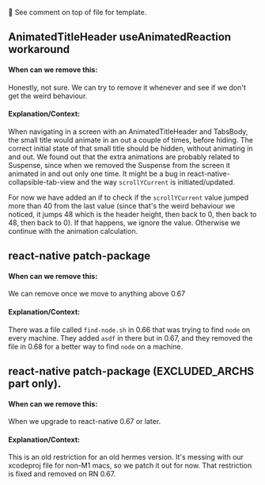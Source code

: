 <!-- Template

## Title

#### When can we remove this:

Tell us when we can remove this hack.

#### Explanation/Context:

Explain why the hack was added.

-->

👀 See comment on top of file for template.

## AnimatedTitleHeader useAnimatedReaction workaround

#### When can we remove this:

Honestly, not sure. We can try to remove it whenever and see if we don't get the weird behaviour.

#### Explanation/Context:

When navigating in a screen with an AnimatedTitleHeader and TabsBody, the small title would animate in an out a couple of times, before hiding. The correct initial state of that small title should be hidden, without animating in and out. We found out that the extra animations are probably related to Suspense, since when we removed the Suspense from the screen it animated in and out only one time. It might be a bug in react-native-collapsible-tab-view and the way `scrollYCurrent` is initiated/updated.

For now we have added an if to check if the `scrollYCurrent` value jumped more than 40 from the last value (since that's the weird behaviour we noticed, it jumps 48 which is the header height, then back to 0, then back to 48, then back to 0). If that happens, we ignore the value. Otherwise we continue with the animation calculation.

## react-native patch-package

#### When can we remove this:

We can remove once we move to anything above 0.67

#### Explanation/Context:

There was a file called `find-node.sh` in 0.66 that was trying to find `node` on every machine. They added `asdf` in there but in 0.67, and they removed the file in 0.68 for a better way to find `node` on a machine.

## react-native patch-package (EXCLUDED_ARCHS part only).

#### When can we remove this:

When we upgrade to react-native 0.67 or later.

#### Explanation/Context:

This is an old restriction for an old hermes version. It's messing with our xcodeproj file for non-M1 macs, so we patch it out for now. That restriction is fixed and removed on RN 0.67.
